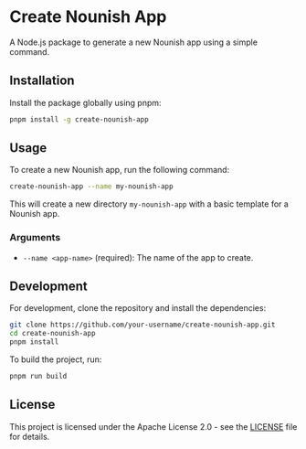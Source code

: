 # Create Nounish App

A Node.js package to generate a new Nounish app using a simple command.

## Installation

Install the package globally using pnpm:

```bash
pnpm install -g create-nounish-app
```

## Usage

To create a new Nounish app, run the following command:

```bash
create-nounish-app --name my-nounish-app
```

This will create a new directory `my-nounish-app` with a basic template for a Nounish app.

### Arguments

- `--name <app-name>` (required): The name of the app to create.

## Development

For development, clone the repository and install the dependencies:

```bash
git clone https://github.com/your-username/create-nounish-app.git
cd create-nounish-app
pnpm install
```

To build the project, run:

```bash
pnpm run build
```

## License

This project is licensed under the Apache License 2.0 - see the [LICENSE](LICENSE) file for details.
